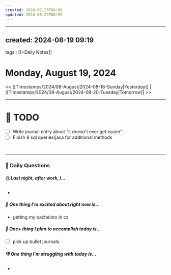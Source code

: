 ```yaml
---
created: 2024-07-25T09:09
updated: 2024-08-22T08:59
---
```

---
created: 2024-08-19 09:19
---
tags:: [[+Daily Notes]]

# Monday, August 19, 2024

<< [[Timestamps/2024/08-August/2024-08-18-Sunday|Yesterday]] | [[Timestamps/2024/08-August/2024-08-20-Tuesday|Tomorrow]] >>

---
# 📝 TODO
- [ ]  Write journal entry about "it doesn't ever get easier"
- [ ] Finish 8 sql queries/java for additional methods
<br>


---
### 📅 Daily Questions
##### 🌜 Last night, after work, I...
- 

##### 🙌 One thing I'm excited about right now is...
- getting my bachelors in cs

##### 🚀 One+ thing I plan to accomplish today is...
- [ ] pick up bullet journals

##### 👎 One thing I'm struggling with today is...
- 

